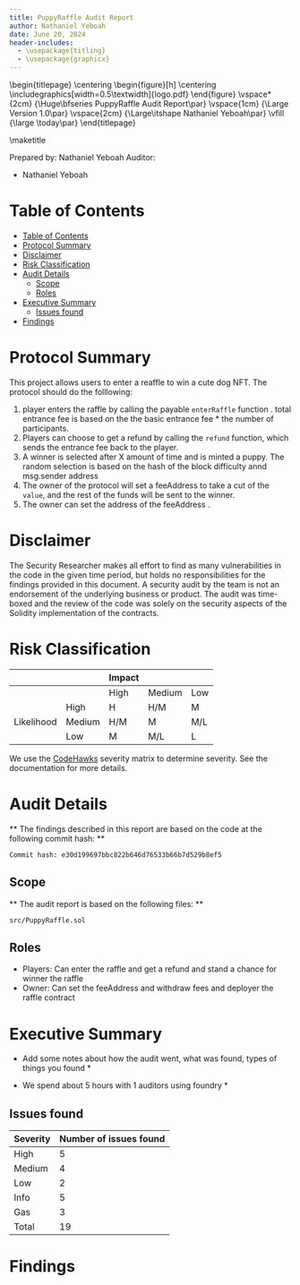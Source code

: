 ```yaml
---
title: PuppyRaffle Audit Report
author: Nathaniel Yeboah
date: June 20, 2024
header-includes:
  - \usepackage{titling}
  - \usepackage{graphicx}
---
```


\begin{titlepage}
    \centering
    \begin{figure}[h]
        \centering
        \includegraphics[width=0.5\textwidth]{logo.pdf} 
    \end{figure}
    \vspace*{2cm}
    {\Huge\bfseries PuppyRaffle Audit Report\par}
    \vspace{1cm}
    {\Large Version 1.0\par}
    \vspace{2cm}
    {\Large\itshape Nathaniel Yeboah\par}
    \vfill
    {\large \today\par}
\end{titlepage}

\maketitle

<!-- Your report starts here! -->

Prepared by: Nathaniel Yeboah
 Auditor: 
- Nathaniel Yeboah


# Table of Contents
- [Table of Contents](#table-of-contents)
- [Protocol Summary](#protocol-summary)
- [Disclaimer](#disclaimer)
- [Risk Classification](#risk-classification)
- [Audit Details](#audit-details)
  - [Scope](#scope)
  - [Roles](#roles)
- [Executive Summary](#executive-summary)
  - [Issues found](#issues-found)
- [Findings](#findings)

# Protocol Summary
This project allows users to enter a reaffle to win a cute dog NFT. The protocol should do the folllowing:
1. player enters the raffle by calling the payable `enterRaffle` function . total entrance fee is based on the the basic entrance fee * the number of participants.
2. Players can choose to get a refund by calling the `refund` function, which sends the entrance fee back to the player.
3. A winner is selected after X amount of time and is minted a  puppy. The random selection is based on the hash of the block difficulty annd msg.sender address
4.  The owner of the protocol will set a feeAddress to take a cut of the `value`, and the rest of the funds will be sent to the winner.
5.  The owner can set the address of the feeAddress .

# Disclaimer

The Security Researcher makes all effort to find as many vulnerabilities in the code in the given time period, but holds no responsibilities for the findings provided in this document. A security audit by the team is not an endorsement of the underlying business or product. The audit was time-boxed and the review of the code was solely on the security aspects of the Solidity implementation of the contracts.

# Risk Classification

|            |        | Impact |        |     |
| ---------- | ------ | ------ | ------ | --- |
|            |        | High   | Medium | Low |
|            | High   | H      | H/M    | M   |
| Likelihood | Medium | H/M    | M      | M/L |
|            | Low    | M      | M/L    | L   |

We use the [CodeHawks](https://docs.codehawks.com/hawks-auditors/how-to-evaluate-a-finding-severity) severity matrix to determine severity. See the documentation for more details.

# Audit Details 

** The findings described in this report are based on the code at the following commit hash: **
```
Commit hash: e30d199697bbc822b646d76533b66b7d529b8ef5

```

## Scope 
** The audit report is based on the following files: **

```
src/PuppyRaffle.sol
```

## Roles

- Players: Can enter the raffle and get a refund and stand a chance for winner the raffle 
- Owner: Can set the feeAddress and withdraw fees  and deployer the raffle contract
  
# Executive Summary

* Add some notes about how the audit went, what was found, types of things you found *

* We spend about 5 hours with 1 auditors using foundry *

## Issues found
 | Severity | Number of issues found |
 | -------- | ---------------------- |
 | High     | 5                      |
 | Medium   | 4                      |
 | Low      | 2                      |
 | Info     | 5                      |
 | Gas      | 3                      |
 | Total    | 19                     |



# Findings


